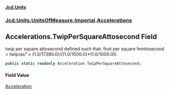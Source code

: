 #### [Jcd.Units](index.md 'index')
### [Jcd.Units.UnitsOfMeasure.Imperial](Jcd.Units.UnitsOfMeasure.Imperial.md 'Jcd.Units.UnitsOfMeasure.Imperial').[Accelerations](Accelerations.md 'Jcd.Units.UnitsOfMeasure.Imperial.Accelerations')

## Accelerations.TwipPerSquareAttosecond Field

twip per square attosecond defined such that: foot per square femtosecond = twip/as² ×
(1.0/17280.0)/((1.0/1000.0)*(1.0/1000.0)).

```csharp
public static readonly Acceleration TwipPerSquareAttosecond;
```

#### Field Value
[Acceleration](Acceleration.md 'Jcd.Units.UnitTypes.Acceleration')